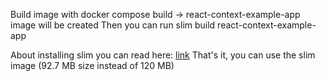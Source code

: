 Build image with docker compose build -> react-context-example-app image will be created
Then you can run slim build react-context-example-app

About installing slim you can read here: [link](https://github.com/slimtoolkit/slim?tab=readme-ov-file#installation)
That's it, you can use the slim image (92.7 MB size instead of 120 MB)
